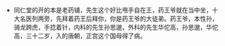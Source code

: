 - 同仁堂的开的本是老药铺，先生这个好比甩手自在王，药王爷就在当中坐，十大名医列两旁，先拜着药王后拜你，你是药王爷的大徒弟。药王爷，本性孙，骑龙跨虎，手捻着针，内科的先生孙思邈，外科的先生华佗高，孙思邈，华佗高，三十二岁，入的唐朝，正宫这个国母得了病。


